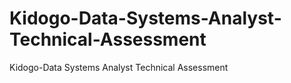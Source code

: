 # Kidogo-Data-Systems-Analyst-Technical-Assessment
Kidogo-Data Systems Analyst Technical Assessment
